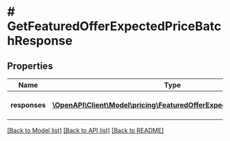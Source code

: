 # # GetFeaturedOfferExpectedPriceBatchResponse

## Properties

Name | Type | Description | Notes
------------ | ------------- | ------------- | -------------
**responses** | [**\OpenAPI\Client\Model\pricing\FeaturedOfferExpectedPriceResponse[]**](FeaturedOfferExpectedPriceResponse.md) | A batched list of FOEP responses. | [optional]

[[Back to Model list]](../../README.md#models) [[Back to API list]](../../README.md#endpoints) [[Back to README]](../../README.md)
